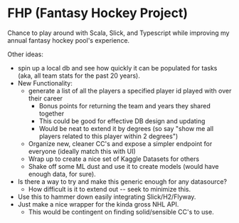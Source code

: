 # FHP (Fantasy Hockey Project)
Chance to play around with Scala, Slick, and Typescript while improving my annual fantasy hockey pool's experience.

Other ideas:
- spin up a local db and see how quickly it can be populated for tasks (aka, all team stats for the past 20 years).
- New Functionality:
    - generate a list of all the players a specified player id played with over their career
        - Bonus points for returning the team and years they shared together
        - This could be good for effective DB design and updating
        - Would be neat to extend it by degrees (so say "show me all players related to this player within 2 degrees")
    - Organize new, cleaner CC's and expose a simpler endpoint for everyone (ideally match this with UI)
    - Wrap up to create a nice set of Kaggle Datasets for others
    - Shake off some ML dust and use it to create models (would have enough data, for sure).
- Is there a way to try and make this generic enough for any datasource?
    - How difficult is it to extend out -- seek to minimize this.
- Use this to hammer down easily integrating Slick/H2/Flyway.
- Just make a nice wrapper for the kinda gross NHL API.
    - This would be contingent on finding solid/sensible CC's to use.